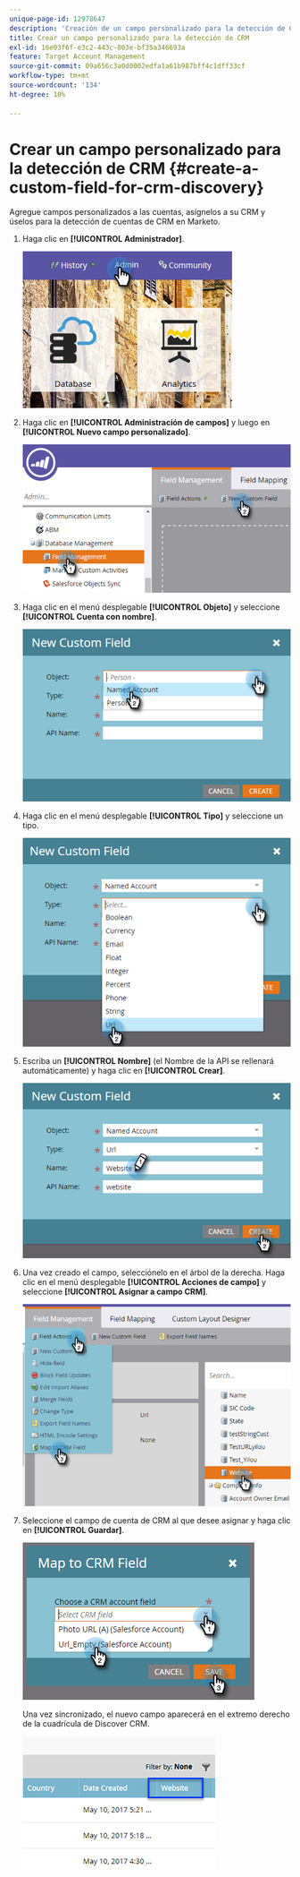 ```yaml
---
unique-page-id: 12978647
description: 'Creación de un campo personalizado para la detección de CRM: documentos de Marketo: documentación del producto'
title: Crear un campo personalizado para la detección de CRM
exl-id: 16e03f6f-e3c2-443c-803e-bf35a346693a
feature: Target Account Management
source-git-commit: 09a656c3a0d0002edfa1a61b987bff4c1dff33cf
workflow-type: tm+mt
source-wordcount: '134'
ht-degree: 10%

---
```


# Crear un campo personalizado para la detección de CRM {#create-a-custom-field-for-crm-discovery}

Agregue campos personalizados a las cuentas, asígnelos a su CRM y úselos para la detección de cuentas de CRM en Marketo.

1. Haga clic en **[!UICONTROL Administrador]**.

   ![](assets/admin.png)

1. Haga clic en **[!UICONTROL Administración de campos]** y luego en **[!UICONTROL Nuevo campo personalizado]**.

   ![](assets/two-4.png)

1. Haga clic en el menú desplegable **[!UICONTROL Objeto]** y seleccione **[!UICONTROL Cuenta con nombre]**.

   ![](assets/three-3.png)

1. Haga clic en el menú desplegable **[!UICONTROL Tipo]** y seleccione un tipo.

   ![](assets/four-3.png)

1. Escriba un **[!UICONTROL Nombre]** (el Nombre de la API se rellenará automáticamente) y haga clic en **[!UICONTROL Crear]**.

   ![](assets/five-3.png)

1. Una vez creado el campo, selecciónelo en el árbol de la derecha. Haga clic en el menú desplegable **[!UICONTROL Acciones de campo]** y seleccione **[!UICONTROL Asignar a campo CRM]**.

   ![](assets/six-2.png)

1. Seleccione el campo de cuenta de CRM al que desee asignar y haga clic en **[!UICONTROL Guardar]**.

   ![](assets/seven-1.png)

   Una vez sincronizado, el nuevo campo aparecerá en el extremo derecho de la cuadrícula de Discover CRM.

   ![](assets/eight.png)
